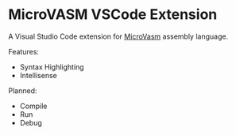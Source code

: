 # MicroVASM VSCode Extension
A Visual Studio Code extension for [MicroVasm](https://github.com/nevoa-technologies/MicroVasm-dotnet) assembly language.

Features:
 - Syntax Highlighting
 - Intellisense

Planned:
 - Compile
 - Run
 - Debug
